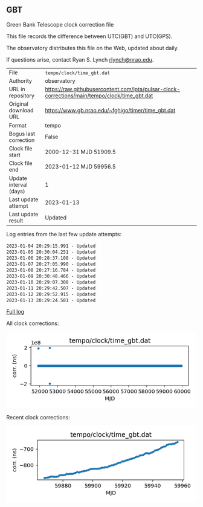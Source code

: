 
## GBT

Green Bank Telescope clock correction file

This file records the difference between UTC(GBT) and UTC(GPS).

The observatory distributes this file on the Web, updated about daily.

If questions arise, contact Ryan S. Lynch <rlynch@nrao.edu>.

|     |     |
|:--- |:--- |
| File | `tempo/clock/time_gbt.dat` |
| Authority | observatory |
| URL in repository | <https://raw.githubusercontent.com/ipta/pulsar-clock-corrections/main/tempo/clock/time_gbt.dat> |
| Original download URL | <https://www.gb.nrao.edu/~fghigo/timer/time_gbt.dat> |
| Format | tempo |
| Bogus last correction | False |
| Clock file start | 2000-12-31 MJD 51909.5 |
| Clock file end | 2023-01-12 MJD 59956.5 |
| Update interval (days) | 1 |
| Last update attempt | 2023-01-13 |
| Last update result | Updated |

Log entries from the last few update attempts:
```
2023-01-04 20:29:15.991 - Updated
2023-01-05 20:30:04.251 - Updated
2023-01-06 20:28:37.108 - Updated
2023-01-07 20:27:05.990 - Updated
2023-01-08 20:27:16.784 - Updated
2023-01-09 20:30:48.466 - Updated
2023-01-10 20:29:07.308 - Updated
2023-01-11 20:29:42.507 - Updated
2023-01-12 20:29:52.915 - Updated
2023-01-13 20:29:24.581 - Updated
```
[Full log](https://raw.githubusercontent.com/ipta/pulsar-clock-corrections/main/log/tempo/clock/time_gbt.dat.log)


All clock corrections:

![plot of all clock corrections](time_gbt.dat.png "All corrections")

Recent clock corrections:

![plot of recent clock corrections](time_gbt.dat.short.png "Recent corrections")

